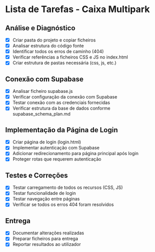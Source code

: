 # Lista de Tarefas - Caixa Multipark

## Análise e Diagnóstico
- [x] Criar pasta do projeto e copiar ficheiros
- [x] Analisar estrutura do código fonte
- [x] Identificar todos os erros de caminho (404)
- [x] Verificar referências a ficheiros CSS e JS no index.html
- [x] Criar estrutura de pastas necessária (css, js, etc.)

## Conexão com Supabase
- [x] Analisar ficheiro supabase.js
- [x] Verificar configuração da conexão com Supabase
- [x] Testar conexão com as credenciais fornecidas
- [x] Verificar estrutura da base de dados conforme supabase_schema_plan.md

## Implementação da Página de Login
- [x] Criar página de login (login.html)
- [x] Implementar autenticação com Supabase
- [x] Adicionar redirecionamento para página principal após login
- [x] Proteger rotas que requerem autenticação

## Testes e Correções
- [x] Testar carregamento de todos os recursos (CSS, JS)
- [x] Testar funcionalidade de login
- [x] Testar navegação entre páginas
- [x] Verificar se todos os erros 404 foram resolvidos

## Entrega
- [x] Documentar alterações realizadas
- [x] Preparar ficheiros para entrega
- [x] Reportar resultados ao utilizador
